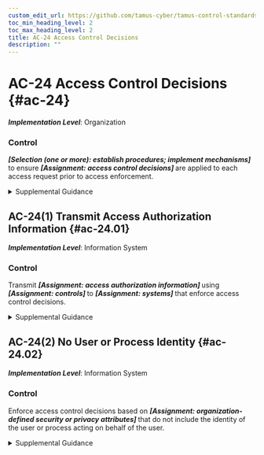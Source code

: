 ```yaml
---
custom_edit_url: https://github.com/tamus-cyber/tamus-control-standards/tree/main/content/tamus.edu/TAMUS_profile.xml
toc_min_heading_level: 2
toc_max_heading_level: 2
title: AC-24 Access Control Decisions
description: ""
---
```


# AC-24 Access Control Decisions {#ac-24}

_**Implementation Level**_: Organization

### Control

 <strong> <em>[Selection (one or more): establish procedures; implement mechanisms]</em> </strong> to ensure <strong> <em>[Assignment: access control decisions]</em> </strong> are applied to each access request prior to access enforcement.

<details>
  <summary>Supplemental Guidance</summary>

Access control decisions (also known as authorization decisions) occur when authorization information is applied to specific accesses. In contrast, access enforcement occurs when systems enforce access control decisions. While it is common to have access control decisions and access enforcement implemented by the same entity, it is not required, and it is not always an optimal implementation choice. For some architectures and distributed systems, different entities may make access control decisions and enforce access.

</details>

## AC-24(1) Transmit Access Authorization Information {#ac-24.01}

_**Implementation Level**_: Information System

### Control

Transmit <strong> <em>[Assignment: access authorization information]</em> </strong> using <strong> <em>[Assignment: controls]</em> </strong> to <strong> <em>[Assignment: systems]</em> </strong> that enforce access control decisions.

<details>
  <summary>Supplemental Guidance</summary>

Authorization processes and access control decisions may occur in separate parts of systems or in separate systems. In such instances, authorization information is transmitted securely (e.g., using cryptographic mechanisms) so that timely access control decisions can be enforced at the appropriate locations. To support the access control decisions, it may be necessary to transmit as part of the access authorization information supporting security and privacy attributes. This is because in distributed systems, there are various access control decisions that need to be made, and different entities make these decisions in a serial fashion, each requiring those attributes to make the decisions. Protecting access authorization information ensures that such information cannot be altered, spoofed, or compromised during transmission.

</details>

## AC-24(2) No User or Process Identity {#ac-24.02}

_**Implementation Level**_: Information System

### Control

Enforce access control decisions based on <strong> <em>[Assignment: organization-defined security or privacy attributes]</em> </strong> that do not include the identity of the user or process acting on behalf of the user.

<details>
  <summary>Supplemental Guidance</summary>

In certain situations, it is important that access control decisions can be made without information regarding the identity of the users issuing the requests. These are generally instances where preserving individual privacy is of paramount importance. In other situations, user identification information is simply not needed for access control decisions, and especially in the case of distributed systems, transmitting such information with the needed degree of assurance may be very expensive or difficult to accomplish. MAC, RBAC, ABAC, and label-based control policies, for example, might not include user identity as an attribute.

</details>

